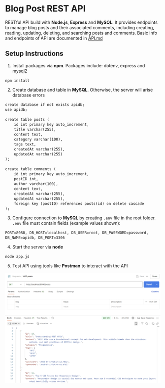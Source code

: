# Blog Post REST API

RESTful API build with **Node.js**, **Express** and **MySQL**. It provides endpoints to manage blog posts and their associated comments, including creating, reading, updating, deleting, and searching posts and comments. Basic info and endpoints of API are documented in [API.md](https://github.com/trenter39/blogrestapi/blob/master/API.md)

## Setup Instructions

1. Install packages via **npm**. Packages include: dotenv, express and mysql2
```
npm install
```
2. Create database and table in **MySQL**. Otherwise, the server will arise database errors
```
create database if not exists apidb;
use apidb;

create table posts (
    id int primary key auto_increment,
    title varchar(255),
    content text,
    category varchar(100),
    tags text,
    createdAt varchar(255),
    updatedAt varchar(255)
);

create table comments (
    id int primary key auto_increment,
    postID int,
    author varchar(100),
    content text,
    createdAt varchar(255),
    updatedAt varchar(255),
    foreign key (postID) references posts(id) on delete cascade
);
```

3. Configure connection to **MySQL** by creating `.env` file in the root folder. `.env` file must contain fields (example values shown):
```
PORT=8080, DB_HOST=localhost, DB_USER=root, DB_PASSWORD=password, DB_NAME=apidb, DB_PORT=3306
```
4. Start the server via **node**
```
node app.js
```
5. Test API using tools like **Postman** to interact with the API

![API GET request preview](https://github.com/trenter39/blogrestapi/blob/master/preview.png)